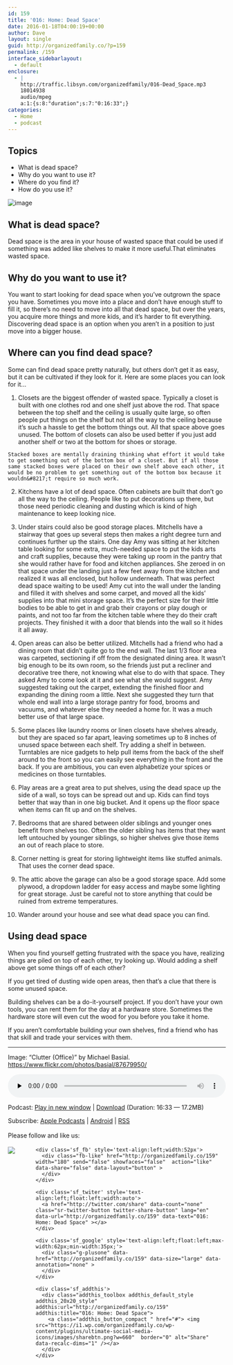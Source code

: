 ```yaml
---
id: 159
title: '016: Home: Dead Space'
date: 2016-01-18T04:00:19+00:00
author: Dave
layout: single
guid: http://organizedfamily.co/?p=159
permalink: /159
interface_sidebarlayout:
  - default
enclosure:
  - |
    http://traffic.libsyn.com/organizedfamily/016-Dead_Space.mp3
    18014938
    audio/mpeg
    a:1:{s:8:"duration";s:7:"0:16:33";}
categories:
  - Home
  - podcast
---
```

## Topics

  * What is dead space?
  * Why do you want to use it?
  * Where do you find it?
  * How do you use it?

<img src="https://i1.wp.com/organizedfamily.co/wp-content/uploads/2016/01/cluttered_office.jpg?w=660" alt="image" data-recalc-dims="1" /> 

## What is dead space?

Dead space is the area in your house of wasted space that could be used if something was added like shelves to make it more useful.That eliminates wasted space.

## Why do you want to use it?

You want to start looking for dead space when you&#8217;ve outgrown the space you have. Sometimes you move into a place and don&#8217;t have enough stuff to fill it, so there&#8217;s no need to move into all that dead space, but over the years, you acquire more things and more kids, and it&#8217;s harder to fit everything. Discovering dead space is an option when you aren&#8217;t in a position to just move into a bigger house.

## Where can you find dead space?

Some can find dead space pretty naturally, but others don&#8217;t get it as easy, but it can be cultivated if they look for it. Here are some places you can look for it&#8230;

  1. Closets are the biggest offender of wasted space. Typically a closet is built with one clothes rod and one shelf just above the rod. That space between the top shelf and the ceiling is usually quite large, so often people put things on the shelf but not all the way to the ceiling because it&#8217;s such a hassle to get the bottom things out. All that space above goes unused. The bottom of closets can also be used better if you just add another shelf or two at the bottom for shoes or storage.
    
    Stacked boxes are mentally draining thinking what effort it would take to get something out of the bottom box of a closet. But if all those same stacked boxes were placed on their own shelf above each other, it would be no problem to get something out of the bottom box because it wouldn&#8217;t require so much work.

  2. Kitchens have a lot of dead space. Often cabinets are built that don&#8217;t go all the way to the ceiling. People like to put decorations up there, but those need periodic cleaning and dusting which is kind of high maintenance to keep looking nice.

  3. Under stairs could also be good storage places. Mitchells have a stairway that goes up several steps then makes a right degree turn and continues further up the stairs. One day Amy was sitting at her kitchen table looking for some extra, much-needed space to put the kids arts and craft supplies, because they were taking up room in the pantry that she would rather have for food and kitchen appliances. She zeroed in on that space under the landing just a few feet away from the kitchen and realized it was all enclosed, but hollow underneath. That was perfect dead space waiting to be used! Amy cut into the wall under the landing and filled it with shelves and some carpet, and moved all the kids&#8217; supplies into that mini storage space. It&#8217;s the perfect size for their little bodies to be able to get in and grab their crayons or play dough or paints, and not too far from the kitchen table where they do their craft projects. They finished it with a door that blends into the wall so it hides it all away.

  4. Open areas can also be better utilized. Mitchells had a friend who had a dining room that didn&#8217;t quite go to the end wall. The last 1/3 floor area was carpeted, sectioning if off from the designated dining area. It wasn&#8217;t big enough to be its own room, so the friends just put a recliner and decorative tree there, not knowing what else to do with that space. They asked Amy to come look at it and see what she would suggest. Amy suggested taking out the carpet, extending the finished floor and expanding the dining room a little. Next she suggested they turn that whole end wall into a large storage pantry for food, brooms and vacuums, and whatever else they needed a home for. It was a much better use of that large space.

  5. Some places like laundry rooms or linen closets have shelves already, but they are spaced so far apart, leaving sometimes up to 8 inches of unused space between each shelf. Try adding a shelf in between. Turntables are nice gadgets to help pull items from the back of the shelf around to the front so you can easily see everything in the front and the back. If you are ambitious, you can even alphabetize your spices or medicines on those turntables.

  6. Play areas are a great area to put shelves, using the dead space up the side of a wall, so toys can be spread out and up. Kids can find toys better that way than in one big bucket. And it opens up the floor space when items can fit up and on the shelves.

  7. Bedrooms that are shared between older siblings and younger ones benefit from shelves too. Often the older sibling has items that they want left untouched by younger siblings, so higher shelves give those items an out of reach place to store.
  8. Corner netting is great for storing lightweight items like stuffed animals. That uses the corner dead space.
  9. The attic above the garage can also be a good storage space. Add some plywood, a dropdown ladder for easy access and maybe some lighting for great storage. Just be careful not to store anything that could be ruined from extreme temperatures.
 10. Wander around your house and see what dead space you can find.

## Using dead space

When you find yourself getting frustrated with the space you have, realizing things are piled on top of each other, try looking up. Would adding a shelf above get some things off of each other?

If you get tired of dusting wide open areas, then that&#8217;s a clue that there is some unused space.

Building shelves can be a do-it-yourself project. If you don&#8217;t have your own tools, you can rent them for the day at a hardware store. Sometimes the hardware store will even cut the wood for you before you take it home.

If you aren&#8217;t comfortable building your own shelves, find a friend who has that skill and trade your services with them.

* * *

Image: &#8220;Clutter (Office)&#8221; by Michael Basial. https://www.flickr.com/photos/basial/87679950/

<div class="powerpress_player" id="powerpress_player_5338">
  <audio class="wp-audio-shortcode" id="audio-159-18" preload="none" style="width: 100%;" controls="controls"><source type="audio/mpeg" src="http://traffic.libsyn.com/organizedfamily/016-Dead_Space.mp3?_=18" /><a href="http://traffic.libsyn.com/organizedfamily/016-Dead_Space.mp3">http://traffic.libsyn.com/organizedfamily/016-Dead_Space.mp3</a></audio>
</div>

<p class="powerpress_links powerpress_links_mp3">
  Podcast: <a href="http://traffic.libsyn.com/organizedfamily/016-Dead_Space.mp3" class="powerpress_link_pinw" target="_blank" title="Play in new window" onclick="return powerpress_pinw('http://organizedfamily.co/?powerpress_pinw=159-podcast');" rel="nofollow">Play in new window</a> | <a href="http://traffic.libsyn.com/organizedfamily/016-Dead_Space.mp3" class="powerpress_link_d" title="Download" rel="nofollow" download="016-Dead_Space.mp3">Download</a> (Duration: 16:33 &#8212; 17.2MB)
</p>

<p class="powerpress_links powerpress_subscribe_links">
  Subscribe: <a href="https://itunes.apple.com/us/podcast/organized-family/id1047979605?mt=2&ls=1#episodeGuid=http%3A%2F%2Forganizedfamily.co%2F%3Fp%3D159" class="powerpress_link_subscribe powerpress_link_subscribe_itunes" title="Subscribe on Apple Podcasts" rel="nofollow">Apple Podcasts</a> | <a href="http://subscribeonandroid.com/organizedfamily.co/feed/podcast" class="powerpress_link_subscribe powerpress_link_subscribe_android" title="Subscribe on Android" rel="nofollow">Android</a> | <a href="http://organizedfamily.co/feed/podcast" class="powerpress_link_subscribe powerpress_link_subscribe_rss" title="Subscribe via RSS" rel="nofollow">RSS</a>
</p>

<div class='sfsi_Sicons' style='width: 100%; display: inline-block; vertical-align: middle; text-align:left'>
  <div style='margin:0px 8px 0px 0px; line-height: 24px'>
    <span>Please follow and like us:</span>
  </div>
  
  <div class='sfsi_socialwpr'>
    <div class='sf_subscrbe' style='text-align:left;float:left;width:64px'>
      <a href="http://www.specificfeeds.com/widget/emailsubscribe/MTc5ODgx/OA==/" target="_blank"><img src="https://i2.wp.com/organizedfamily.co/wp-content/plugins/ultimate-social-media-icons/images/follow_subscribe.png?w=660" data-recalc-dims="1" /></a>
    </div>
    
    <div class='sf_fb' style='text-align:left;width:52px'>
      <div class="fb-like" href="http://organizedfamily.co/159" width="180" send="false" showfaces="false"  action="like" data-share="false" data-layout="button" >
      </div>
    </div>
    
    <div class='sf_twiter' style='text-align:left;float:left;width:auto'>
      <a href="http://twitter.com/share" data-count="none" class="sr-twitter-button twitter-share-button" lang="en" data-url="http://organizedfamily.co/159" data-text="016: Home: Dead Space" ></a>
    </div>
    
    <div class='sf_google' style='text-align:left;float:left;max-width:62px;min-width:35px;'>
      <div class="g-plusone" data-href="http://organizedfamily.co/159" data-size="large" data-annotation="none" >
      </div>
    </div>
    
    <div class='sf_addthis'>
      <div class="addthis_toolbox addthis_default_style addthis_20x20_style" addthis:url="http://organizedfamily.co/159" addthis:title="016: Home: Dead Space">
        <a class="addthis_button_compact " href="#"> <img src="https://i1.wp.com/organizedfamily.co/wp-content/plugins/ultimate-social-media-icons/images/sharebtn.png?w=660"  border="0" alt="Share" data-recalc-dims="1" /></a>
      </div>
    </div>
  </div>
</div>